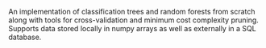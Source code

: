 An implementation of classification trees and random forests from scratch along with tools for cross-validation and minimum cost complexity pruning. Supports data stored locally in numpy arrays as well as externally in a SQL database.
